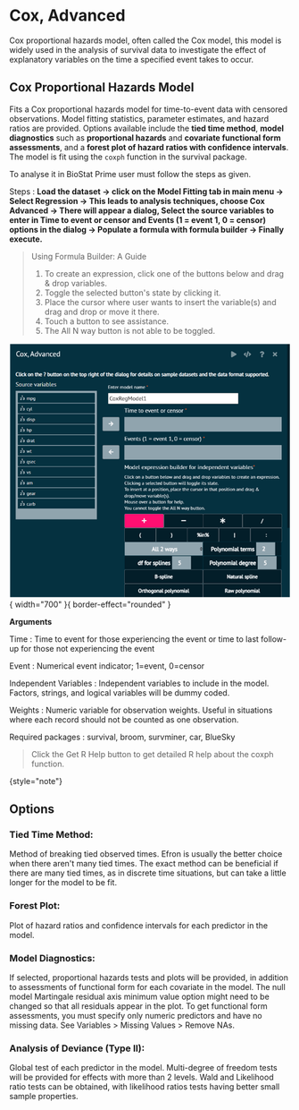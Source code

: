 # Cox, Advanced

Cox proportional hazards model, often called the Cox model, this model is widely used in the analysis of survival data to investigate the effect of explanatory variables on the time a specified event takes to occur.

## Cox Proportional Hazards Model

Fits a Cox proportional hazards model for time-to-event data with censored observations. Model fitting statistics, parameter estimates, and hazard ratios are provided. Options available include the __tied time method__, __model diagnostics__ such as __proportional hazards__ and __covariate functional form assessments__, and a __forest plot of hazard ratios with confidence intervals__. The model is fit using the `coxph` function in the survival package.

To analyse it in BioStat Prime user must follow the steps as given.

Steps
: __Load the dataset -> click on the Model Fitting tab in main menu -> Select Regression -> This leads to analysis techniques, choose Cox Advanced -> There will appear a dialog, Select the source variables to enter in Time to event or censor and Events (1 = event 1, 0 = censor) options in the dialog -> Populate a formula with formula builder -> Finally execute.__

> Using Formula Builder: A Guide
>1.	To create an expression, click one of the buttons below and drag & drop variables.
>2.	Toggle the selected button's state by clicking it.
>3.	Place the cursor where user wants to insert the variable(s) and drag and drop or move it there.
>4.	Touch a button to see assistance.
>5.	The All N way button is not able to be toggled.

![alt text](screenshots/image195.png){ width="700" }{ border-effect="rounded" }

__Arguments__

Time
: Time to event for those experiencing the event or time to last follow-up for those not experiencing the event

Event
: Numerical event indicator; 1=event, 0=censor

Independent Variables
: Independent variables to include in the model. Factors, strings, and logical variables will be dummy coded.

Weights
: Numeric variable for observation weights. Useful in situations where each record should not be counted as one observation.

Required packages
: survival, broom, survminer, car, BlueSky

>Click the Get R Help button to get detailed R help about the coxph function.
> 
{style="note"}

## Options

### Tied Time Method:

Method of breaking tied observed times. Efron is usually the better choice when there aren't many tied times. The exact method can be beneficial if there are many tied times, as in discrete time situations, but can take a little longer for the model to be fit.

### Forest Plot:

Plot of hazard ratios and confidence intervals for each predictor in the model.

### Model Diagnostics:

If selected, proportional hazards tests and plots will be provided, in addition to assessments of functional form for each covariate in the model. The null model Martingale residual axis minimum value option might need to be changed so that all residuals appear in the plot. To get functional form assessments, you must specify only numeric predictors and have no missing data. See Variables > Missing Values > Remove NAs.

### Analysis of Deviance (Type II): 

Global test of each predictor in the model. Multi-degree of freedom tests will be provided for effects with more than 2 levels. Wald and Likelihood ratio tests can be obtained, with likelihood ratios tests having better small sample properties.